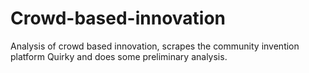 # Crowd-based-innovation
Analysis of crowd based innovation, scrapes the community invention platform Quirky and does some preliminary analysis.
